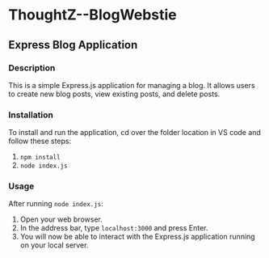 # ThoughtZ--BlogWebstie
## Express Blog Application

### Description
This is a simple Express.js application for managing a blog. It allows users to create new blog posts, view existing posts, and delete posts.

### Installation
To install and run the application, cd over the folder location in VS code and follow these steps:
1. `npm install`
2. `node index.js`

### Usage
After running `node index.js`:

1. Open your web browser.
2. In the address bar, type `localhost:3000` and press Enter.
3. You will now be able to interact with the Express.js application running on your local server.
